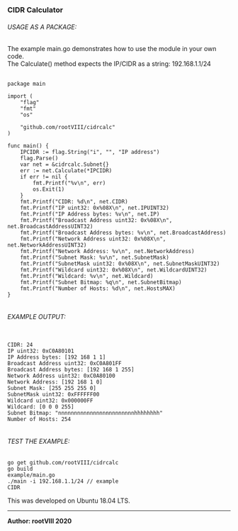 ### CIDR Calculator

###### USAGE AS A PACKAGE:
The example main.go demonstrates how to use the module in your own code.<br>
The Calculate() method expects the IP/CIDR as a string: 192.168.1.1/24
<pre>
  <code>
package main

import (
    "flag"
    "fmt"
    "os"

    "github.com/rootVIII/cidrcalc"
)

func main() {
    IPCIDR := flag.String("i", "", "IP address")
    flag.Parse()
    var net = &cidrcalc.Subnet{}
    err := net.Calculate(*IPCIDR)
    if err != nil {
        fmt.Printf("&#37;v\n", err)
        os.Exit(1)
    }
    fmt.Printf("CIDR: %d\n", net.CIDR)
    fmt.Printf("IP uint32: 0x%08X\n", net.IPUINT32)
    fmt.Printf("IP Address bytes: %v\n", net.IP)
    fmt.Printf("Broadcast Address uint32: 0x%08X\n", net.BroadcastAddressUINT32)
    fmt.Printf("Broadcast Address bytes: %v\n", net.BroadcastAddress)
    fmt.Printf("Network Address uint32: 0x%08X\n", net.NetworkAddressUINT32)
    fmt.Printf("Network Address: %v\n", net.NetworkAddress)
    fmt.Printf("Subnet Mask: %v\n", net.SubnetMask)
    fmt.Printf("SubnetMask uint32: 0x%08X\n", net.SubnetMaskUINT32)
    fmt.Printf("Wildcard uint32: 0x%08X\n", net.WildcardUINT32)
    fmt.Printf("Wildcard: %v\n", net.Wildcard)
    fmt.Printf("Subnet Bitmap: %q\n", net.SubnetBitmap)
    fmt.Printf("Number of Hosts: %d\n", net.HostsMAX)
}
  </code>
</pre>


###### EXAMPLE OUTPUT:
<pre>
  <code>
CIDR: 24
IP uint32: 0xC0A80101
IP Address bytes: [192 168 1 1]
Broadcast Address uint32: 0xC0A801FF
Broadcast Address bytes: [192 168 1 255]
Network Address uint32: 0xC0A80100
Network Address: [192 168 1 0]
Subnet Mask: [255 255 255 0]
SubnetMask uint32: 0xFFFFFF00
Wildcard uint32: 0x000000FF
Wildcard: [0 0 0 255]
Subnet Bitmap: "nnnnnnnnnnnnnnnnnnnnnnnnhhhhhhhh"
Number of Hosts: 254
  </code>
</pre>


###### TEST THE EXAMPLE:

<code>go get github.com/rootVIII/cidrcalc</code><br>
<code>go build example/main.go</code><br>
<code>./main -i 192.168.1.1/24  // example CIDR</code>


This was developed on Ubuntu 18.04 LTS.
<hr>
<b>Author: rootVIII  2020</b>
<br><br>
